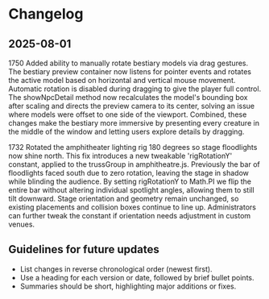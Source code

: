 # Changelog

## 2025-08-01

1750 Added ability to manually rotate bestiary models via drag gestures. The bestiary preview container now listens for pointer events and rotates the active model based on horizontal and vertical mouse movement. Automatic rotation is disabled during dragging to give the player full control. The showNpcDetail method now recalculates the model's bounding box after scaling and directs the preview camera to its center, solving an issue where models were offset to one side of the viewport. Combined, these changes make the bestiary more immersive by presenting every creature in the middle of the window and letting users explore details by dragging.

1732 Rotated the amphitheater lighting rig 180 degrees so stage floodlights now shine north. This fix introduces a new tweakable 'rigRotationY' constant, applied to the trussGroup in amphitheatre.js. Previously the bar of floodlights faced south due to zero rotation, leaving the stage in shadow while blinding the audience. By setting rigRotationY to Math.PI we flip the entire bar without altering individual spotlight angles, allowing them to still tilt downward. Stage orientation and geometry remain unchanged, so existing placements and collision boxes continue to line up. Administrators can further tweak the constant if orientation needs adjustment in custom venues.

## Guidelines for future updates
- List changes in reverse chronological order (newest first).
- Use a heading for each version or date, followed by brief bullet points.
- Summaries should be short, highlighting major additions or fixes.